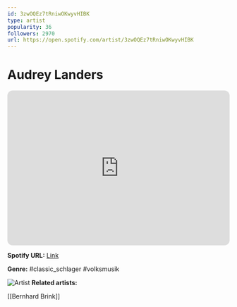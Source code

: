 ```yaml
---
id: 3zwOQEz7tRniwOKwyvHIBK
type: artist
popularity: 36
followers: 2970
url: https://open.spotify.com/artist/3zwOQEz7tRniwOKwyvHIBK
---
```

# Audrey Landers

<iframe style="border-radius:12px" src="https://open.spotify.com/embed/artist/3zwOQEz7tRniwOKwyvHIBK" width="100%" height="352" frameBorder="0" allowfullscreen="" allow="autoplay; clipboard-write; encrypted-media; fullscreen; picture-in-picture" loading="lazy"></iframe>

**Spotify URL:** [Link](https://open.spotify.com/artist/3zwOQEz7tRniwOKwyvHIBK)

**Genre:**  #classic_schlager #volksmusik

![Artist](https://i.scdn.co/image/ab67616d0000b2736c78d098ac90e089fbff807a)
**Related artists:**

[[Bernhard Brink]]
